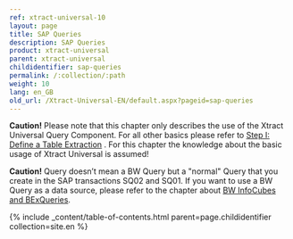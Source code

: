 ```yaml
---
ref: xtract-universal-10
layout: page
title: SAP Queries
description: SAP Queries
product: xtract-universal
parent: xtract-universal
childidentifier: sap-queries
permalink: /:collection/:path
weight: 10
lang: en_GB
old_url: /Xtract-Universal-EN/default.aspx?pageid=sap-queries
---
```


**Caution!** Please note that this chapter only describes the use of the Xtract Universal Query Component. For all other basics please refer to [Step I: Define a Table Extraction](./getting-started-table/step1-define-a-table-extraction) . For this chapter the knowledge about the basic usage of Xtract Universal is assumed!

**Caution!** Query doesn’t mean a BW Query but a "normal" Query that you create in the SAP transactions SQ02 and SQ01. If you want to use a BW Query as a data source, please refer to the chapter about [BW InfoCubes and BExQueries](./bw-infocubes-and-bex-queries).

{% include _content/table-of-contents.html parent=page.childidentifier collection=site.en %}